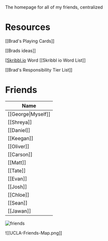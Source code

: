 The homepage for all of my friends, centralized

# Resources
[[Brad's Playing Cards]]

[[Brads ideas]]

[[Skribbl.io](http://skribbl.io) Word [[Skribbl io Word List]]

[[Brad's Responsibility Tier List]]
# Friends
Name|
-|
[[George\|Myself]]|
[[Shreya]]|
[[Daniel]]|
[[Keegan]]|
[[Oliver]]|
[[Carson]]|
[[Matt]]|
[[Tate]]|
[[Evan]]|
[[Josh]]|
[[Chloe]]|
[[Sean]]|
[[Jawan]]|


![friends](https://cdn.discordapp.com/attachments/703695934441390110/712871854938783754/IMG_4089.jpg)

![[UCLA-Friends-Map.png]]